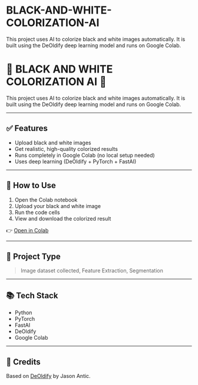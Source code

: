# BLACK-AND-WHITE-COLORIZATION-AI
This project uses AI to colorize black and white images automatically. It is built using the DeOldify deep learning model and runs on Google Colab.
# 🖤 BLACK AND WHITE COLORIZATION AI 🎨

This project uses AI to colorize black and white images automatically. It is built using the DeOldify deep learning model and runs on Google Colab.

---

## ✅ Features

- Upload black and white images  
- Get realistic, high-quality colorized results  
- Runs completely in Google Colab (no local setup needed)  
- Uses deep learning (DeOldify + PyTorch + FastAI)

---

## 🚀 How to Use

1. Open the Colab notebook  
2. Upload your black and white image  
3. Run the code cells  
4. View and download the colorized result

👉 [Open in Colab](YOUR_NOTEBOOK_LINK_HERE)

---

## 🧠 Project Type

> Image dataset collected, Feature Extraction, Segmentation

---

## 📚 Tech Stack

- Python  
- PyTorch  
- FastAI  
- DeOldify  
- Google Colab

---

## 🙏 Credits

Based on [DeOldify](https://github.com/jantic/DeOldify) by Jason Antic.
